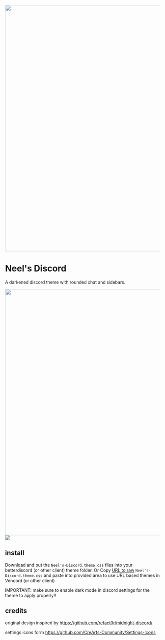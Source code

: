 <img width=800 src=https://github.com/neelmaster101/Neels-Discord/blob/9dc106f56cdbec592b57f27e8164f0ab12a82b04/Banner.png>

# Neel's Discord

A darkened discord theme with rounded chat and sidebars.

<img width=800 src="https://github.com/neelmaster101/Neels-Discord/blob/9dc106f56cdbec592b57f27e8164f0ab12a82b04/Main.png">
<img hight=800 src="https://github.com/neelmaster101/Neels-Discord/blob/9dc106f56cdbec592b57f27e8164f0ab12a82b04/Icons.png">

## install

Download and put the `Neel's-Discord.theme.css` files into your betterdiscord (or other client) theme folder.
Or
Copy [URL to raw](https://raw.githubusercontent.com/neelmaster101/Neels-Discord/main/Neel's-Discord.theme.css) `Neel's-Discord.theme.css` and paste into provided area to use URL based themes in Vencord (or other client)

IMPORTANT: make sure to enable dark mode in discord settings for the theme to apply properly!!

## credits

original design inspired by <https://github.com/refact0r/midnight-discord/>

settings icons form <https://github.com/CreArts-Community/Settings-Icons>
